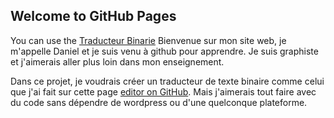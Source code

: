 ## Welcome to GitHub Pages

You can use the [Traducteur Binarie](http://traducteurbinaire.fr/) 
Bienvenue sur mon site web, je m'appelle Daniel et je suis venu à github pour apprendre. Je suis graphiste et j'aimerais aller plus loin dans mon enseignement.

Dans ce projet, je voudrais créer un traducteur de texte binaire comme celui que j'ai fait sur cette page [editor on GitHub](https://github.com/dmartel8/traduction-binaire/edit/gh-pages/index.md). Mais j'aimerais tout faire avec du code sans dépendre de wordpress ou d'une quelconque plateforme.


